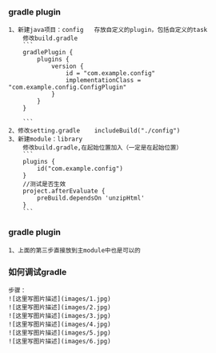 ### gradle plugin
    
    1、新建java项目：config   存放自定义的plugin，包括自定义的task
        修改build.gradle
        ```
        gradlePlugin {
            plugins {
                version {
                    id = "com.example.config"
                    implementationClass = "com.example.config.ConfigPlugin"
                }
            }
        }
        
        ```
    2、修改setting.gradle    includeBuild("./config")
    3、新建module：library  
        修改build.gradle,在起始位置加入（一定是在起始位置）
        ```
        plugins {
            id("com.example.config")
        }
        //测试是否生效
        project.afterEvaluate {
            preBuild.dependsOn 'unzipHtml'
        }
        ```
        
### gradle plugin

    1、上面的第三步直接放到主module中也是可以的
    
    
    
    
    
    
    
### 如何调试gradle

    步骤：
    ![这里写图片描述](images/1.jpg)
    ![这里写图片描述](images/2.jpg)
    ![这里写图片描述](images/3.jpg)
    ![这里写图片描述](images/4.jpg)
    ![这里写图片描述](images/5.jpg)
    ![这里写图片描述](images/6.jpg)
    